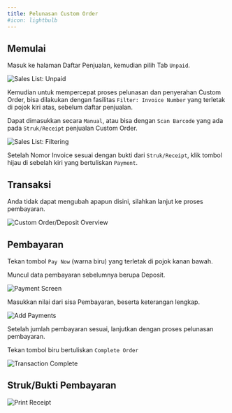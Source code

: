 ```yaml
---
title: Pelunasan Custom Order
#icon: lightbulb
---
```


## Memulai

Masuk ke halaman Daftar Penjualan, kemudian pilih Tab `Unpaid`.

![Sales List: Unpaid](/images/34-sales-pos-custom-list-partially-paid.png)

Kemudian untuk mempercepat proses pelunasan dan penyerahan Custom Order, bisa dilakukan dengan fasilitas `Filter: Invoice Number` yang terletak di pojok kiri atas, sebelum daftar penjualan.

Dapat dimasukkan secara `Manual`, atau bisa dengan `Scan Barcode` yang ada pada `Struk/Receipt` penjualan Custom Order.

![Sales List: Filtering](/images/35-sales-pos-custom-search-invoice.png)

Setelah Nomor Invoice sesuai dengan bukti dari `Struk/Receipt`, klik tombol hijau di sebelah kiri yang bertuliskan `Payment`.

## Transaksi

Anda tidak dapat mengubah apapun disini, silahkan lanjut ke proses pembayaran.

![Custom Order/Deposit Overview](/images/36-sales-pos-custom-selected.png)

## Pembayaran

Tekan tombol `Pay Now` (warna biru) yang terletak di pojok kanan bawah.

Muncul data pembayaran sebelumnya berupa Deposit.

![Payment Screen](/images/37-sales-pos-custom-previous-payments.png)

Masukkan nilai dari sisa Pembayaran, beserta keterangan lengkap.

![Add Payments](/images/38-sales-pos-custom-add-due-payable-payments.png)

Setelah jumlah pembayaran sesuai, lanjutkan dengan proses pelunasan pembayaran.

Tekan tombol biru bertuliskan `Complete Order`

![Transaction Complete](/images/39-sales-pos-custom-completing-order.png)


## Struk/Bukti Pembayaran

![Print Receipt](/images/40-sales-pos-custom-completed-print-receipt.png)
